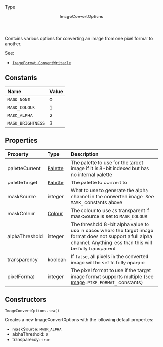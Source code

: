 <subhead>Type</subhead>
<header>ImageConvertOptions</header>

Contains various options for converting an image from one pixel format to another.

<listhead>See:</listhead>

* <code>[ImageFormat.ConvertWritable](ImageFormat.md#convertwritable)</code>

## Constants

| Name | Value |
|:-----|:------|
`MASK_NONE` | 0
`MASK_COLOUR` | 1
`MASK_ALPHA` | 2
`MASK_BRIGHTNESS` | 3

## Properties

| Property | Type | Description |
|:---------|:-----|:------------|
<prop class="rw">paletteCurrent</prop> | <type>[Palette](Palette.md)</type> | The palette to use for the target image if it is 8-bit indexed but has no internal palette
<prop class="rw">paletteTarget</prop> | <type>[Palette](Palette.md)</type> | The palette to convert to
<prop class="rw">maskSource</prop> | <type>integer</type> | What to use to generate the alpha channel in the converted image. See `MASK_` constants above
<prop class="rw">maskColour</prop> | <type>[Colour](../Colour.md)</type> | The colour to use as transparent if <prop>maskSource</prop> is set to `MASK_COLOUR`
<prop class="rw">alphaThreshold</prop> | <type>integer</type> | The threshold 8-bit alpha value to use in cases where the target image format does not support a full alpha channel. Anything less than this will be fully transparent
<prop class="rw">transparency</prop> | <type>boolean</type> | If `false`, all pixels in the converted image will be set to fully opaque
<prop class="rw">pixelFormat</prop> | <type>integer</type> | The pixel format to use if the target image format supports multiple (see [Image](Image.md#constants)`.PIXELFORMAT_` constants)

## Constructors

<code><type>ImageConvertOptions</type>.<func>new</func>()</code>

Creates a new <type>ImageConvertOptions</type> with the following default properties:

* <prop>maskSource</prop>: `MASK_ALPHA`
* <prop>alphaThreshold</prop>: `0`
* <prop>transparency</prop>: `true`
